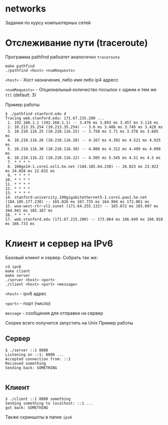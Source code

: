 # networks
Задания по курсу компьютерных сетей


# Отслеживание пути (traceroute)

Программа pathfind рабоатет аналогично `traceroute`
```
make pathfind
./pathfind <host> <numRequests>
```
`<host>` - Хост назначения, либо имя либо ip4 адресс

`<numRequests>` - Опциональный количество посылок с одинм и тем же `ttl` (default: 3)

Пример работы 
```
$ ./pathfind stanford.edu 4     
Tracing web.stanford.edu: 171.67.215.200 ...
 1. 192.168.1.1 (192.168.1.1) -- 3.476 ms 3.893 ms 3.457 ms 3.114 ms 
 2. 10.213.35.254 (10.213.35.254) -- 3.6 ms 3.486 ms 3.745 ms 3.428 ms 
 3. 10.210.116.25 (10.210.116.25) -- 3.758 ms 3.71 ms 3.578 ms 3.685 ms 
 4. 10.210.116.26 (10.210.116.26) -- 4.167 ms 4.392 ms 4.521 ms 4.925 ms 
 5. 10.210.116.30 (10.210.116.30) -- 4.808 ms 4.312 ms 4.499 ms 4.099 ms 
 6. 10.210.116.22 (10.210.116.22) -- 4.505 ms 5.545 ms 4.51 ms 4.5 ms 
 7. * * * * 
 8. 100ge14-1.core1.osl1.he.net (184.105.64.230) -- 26.823 ms 23.922 ms 24.028 ms 22.832 ms 
 9. * * * * 
10. * * * * 
11. * * * * 
12. * * * * 
13. * * * * 
14. stanford-university.100gigabitethernet5-1.core1.pao1.he.net (184.105.177.238) -- 165.826 ms 167.735 ms 164.994 ms 172.061 ms 
15. woa-west-rtr-vl2.sunet (171.64.255.132) -- 165.872 ms 165.097 ms 164.941 ms 165.167 ms 
16. * * * * 
17. web.stanford.edu (171.67.215.200) -- 173.864 ms 166.649 ms 166.918 ms 166.733 ms 
```

# Клиент и сервер на IPv6
Базовый клиент и сервер. Собрать так же:
```
cd ipv6
make client
make server
./server <host> <port>
./client <host> <port> <message>
```
`<host>` - ipv6 адрес

`<port>` - порт (число)

`message` - сообщения для отправки на сервер

Cкорее всего получится запустить на Unix
Пример работы
## Сервер
```
$ ./server ::1 8080
Listening on ::1: 8080 ...
Accepted connection from: ::1
Recieved something
Sending back: SOMETHING
 
```
## Клиент
```
$ ./client ::1 8080 something
Sending something to localhost: ::1 ...
got back: SOMETHING
```
 Также скриншоты в папке `ipv6`